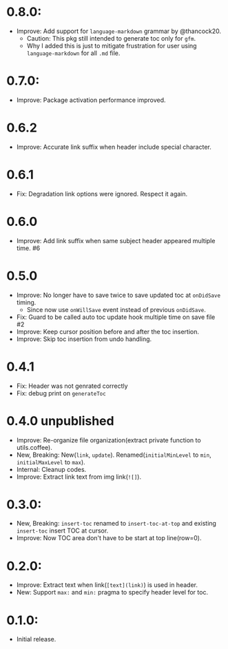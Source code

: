 # 0.8.0:
- Improve: Add support for `language-markdown` grammar by @thancock20.
  - Caution: This pkg still intended to generate toc only for `gfm`.
  - Why I added this is just to mitigate frustration for user using `language-markdown` for all `.md` file.

# 0.7.0:
- Improve: Package activation performance improved.

# 0.6.2
- Improve: Accurate link suffix when header include special character.

# 0.6.1
- Fix: Degradation link options were ignored. Respect it again.

# 0.6.0
- Improve: Add link suffix when same subject header appeared multiple time. #6

# 0.5.0
- Improve: No longer have to save twice to save updated toc at `onDidSave` timing.
  - Since now use `onWillSave` event instead of previous `onDidSave`.
- Fix: Guard to be called auto toc update hook multiple time on save file #2
- Improve: Keep cursor position before and after the toc insertion.
- Improve: Skip toc insertion from undo handling.

# 0.4.1
- Fix: Header was not genrated correctly
- Fix: debug print on `generateToc`

# 0.4.0 unpublished
- Improve: Re-organize file organization(extract private function to utils.coffee).
- New, Breaking: New(`link`, `update`). Renamed(`initialMinLevel` to `min`,  `initialMaxLevel` to `max`).
- Internal: Cleanup codes.
- Improve: Extract link text from img link(`![]`).

# 0.3.0:
- New, Breaking: `insert-toc` renamed to `insert-toc-at-top` and existing `insert-toc` insert TOC at cursor.
- Improve: Now TOC area don't have to be start at top line(row=0).

# 0.2.0:
- Improve: Extract text when link(`[text](link)`) is used in header.
- New: Support `max:` and `min:` pragma to specify header level for toc.

# 0.1.0:
- Initial release.
